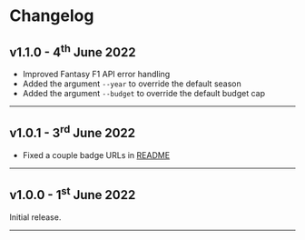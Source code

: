# Changelog

## v1.1.0 - 4<sup>th</sup> June 2022

* Improved Fantasy F1 API error handling
* Added the argument `--year` to override the default season
* Added the argument `--budget` to override the default budget cap

---

## v1.0.1 - 3<sup>rd</sup> June 2022

* Fixed a couple badge URLs in [README](README.md)

---

## v1.0.0 - 1<sup>st</sup> June 2022

Initial release.

---
